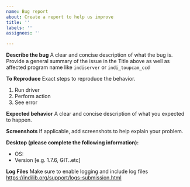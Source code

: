 ```yaml
---
name: Bug report
about: Create a report to help us improve
title: ''
labels: ''
assignees: ''

---
```


**Describe the bug**
A clear and concise description of what the bug is.  Provide a general summary of the issue in the Title above as well as affected program name like `indiserver` or `indi_toupcam_ccd`

**To Reproduce**
Exact steps to reproduce the behavior.
1. Run driver
2. Perform action
3. See error

**Expected behavior**
A clear and concise description of what you expected to happen.

**Screenshots**
If applicable, add screenshots to help explain your problem.

**Desktop (please complete the following information):**
 - OS:
 - Version [e.g. 1.7.6, GIT..etc]

**Log Files**
Make sure to enable logging and include log files https://indilib.org/support/logs-submission.html
